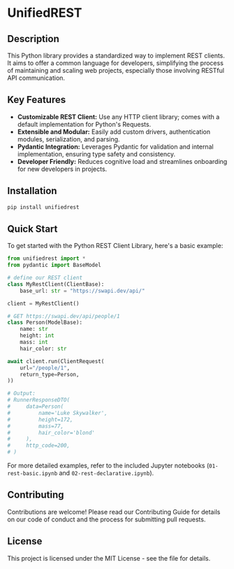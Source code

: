 <!-- @TODO: use this project's README as base: https://github.com/celery/kombu -->
# UnifiedREST

## Description
This Python library provides a standardized way to implement REST clients. It aims to offer a common language for developers, simplifying the process of maintaining and scaling web projects, especially those involving RESTful API communication.

## Key Features
- **Customizable REST Client:** Use any HTTP client library; comes with a default implementation for Python's Requests.
- **Extensible and Modular:** Easily add custom drivers, authentication modules, serialization, and parsing.
- **Pydantic Integration:** Leverages Pydantic for validation and internal implementation, ensuring type safety and consistency.
- **Developer Friendly:** Reduces cognitive load and streamlines onboarding for new developers in projects.

## Installation

```bash
pip install unifiedrest
```

## Quick Start
To get started with the Python REST Client Library, here's a basic example:

```python
from unifiedrest import *
from pydantic import BaseModel

# define our REST client
class MyRestClient(ClientBase):
    base_url: str = "https://swapi.dev/api/"

client = MyRestClient()

# GET https://swapi.dev/api/people/1
class Person(ModelBase):
    name: str
    height: int
    mass: int
    hair_color: str

await client.run(ClientRequest(
    url="/people/1",
    return_type=Person,
))

# Output:
# RunnerResponseDTO(
#     data=Person(
#         name='Luke Skywalker',
#         height=172,
#         mass=77,
#         hair_color='blond'
#     ),
#     http_code=200,
# )
```

For more detailed examples, refer to the included Jupyter notebooks (`01-rest-basic.ipynb` and `02-rest-declarative.ipynb`).

## Contributing
Contributions are welcome! Please read our Contributing Guide for details on our code of conduct and the process for submitting pull requests.

## License
This project is licensed under the MIT License - see the file for details.
